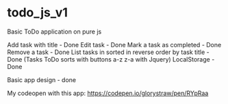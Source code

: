 # todo_js_v1
Basic ToDo application on pure js

Add task with title - Done
Edit task - Done
Mark a task as completed - Done
Remove a task - Done
List tasks in sorted in reverse order by task title - Done (Tasks ToDo sorts with buttons a-z z-a with Jquery)
LocalStorage - Done

Basic app design - done

My codeopen with this app:
https://codepen.io/glorystraw/pen/RYpRaa
